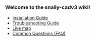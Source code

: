 ### Welcome to the snaily-cadv3 wiki!

- [Installation Guide](https://github.com/Dev-CasperTheGhost/snaily-cadv3/wiki/Installation-Guide)
- [Troubleshooting Guide](https://github.com/Dev-CasperTheGhost/snaily-cadv3/wiki/Troubleshooting)
- [Live map](https://github.com/Dev-CasperTheGhost/snaily-cadv3/wiki/Live-Map)
- [Common Questions (FAQ)](https://github.com/Dev-CasperTheGhost/snaily-cadv3/wiki/Common-Questions-(FAQ))